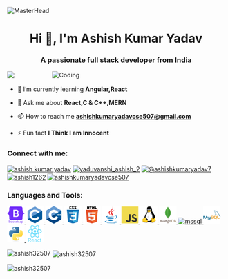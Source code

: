 ![MasterHead]([https://camo.githubusercontent.com/5e3babfce4609dcd669a8f2a6d37b47c85486729942c57c5afbfc715f0b5dff7/68747470733a2f2f7777772e6469676974616c736f6c7574696f6e73657276696365732e636f6d2f696d672f73657276696365732f776562253230646576656c6f706d656e742e676966](https://www.google.com/url?sa=i&url=https%3A%2F%2Fwww.boardinfinity.com%2Fblog%2Fmern-stack-what-is-it%2F&psig=AOvVaw3SyO8BUU7pMLaP0eXP12-L&ust=1710954091890000&source=images&cd=vfe&opi=89978449&ved=0CBMQjRxqFwoTCJDM3-jmgIUDFQAAAAAdAAAAABAE))
<h1 align="center">Hi 👋, I'm Ashish Kumar Yadav</h1>
<h3 align="center">A passionate full stack developer from India</h3>
<img align="right" alt="Coding" width="400" src="https://d1ivubrj2a21dq.cloudfront.net/wp-content/uploads/2023/01/02152015/front-end-development.gif">

<p align="left"> <img src="https://avatars.githubusercontent.com/u/103557142?v=4" /> </p>

- 🌱 I’m currently learning **Angular,React**

- 💬 Ask me about **React,C & C++,MERN**

- 📫 How to reach me **ashishkumaryadavcse507@gmail.com**

- ⚡ Fun fact **I Think I am Innocent**

<h3 align="left">Connect with me:</h3>
<p align="left">
<a href="https://linkedin.com/in/ashish kumar yadav" target="blank"><img align="center" src="https://raw.githubusercontent.com/rahuldkjain/github-profile-readme-generator/master/src/images/icons/Social/linked-in-alt.svg" alt="ashish kumar yadav" height="30" width="40" /></a>
<a href="https://instagram.com/yaduvanshi_ashish_2" target="blank"><img align="center" src="https://raw.githubusercontent.com/rahuldkjain/github-profile-readme-generator/master/src/images/icons/Social/instagram.svg" alt="yaduvanshi_ashish_2" height="30" width="40" /></a>
<a href="https://www.hackerrank.com/@ashishkumaryadav7" target="blank"><img align="center" src="https://raw.githubusercontent.com/rahuldkjain/github-profile-readme-generator/master/src/images/icons/Social/hackerrank.svg" alt="@ashishkumaryadav7" height="30" width="40" /></a>
<a href="https://www.leetcode.com/ashish1262" target="blank"><img align="center" src="https://raw.githubusercontent.com/rahuldkjain/github-profile-readme-generator/master/src/images/icons/Social/leet-code.svg" alt="ashish1262" height="30" width="40" /></a>
<a href="https://auth.geeksforgeeks.org/user/ashishkumaryadavcse507" target="blank"><img align="center" src="https://raw.githubusercontent.com/rahuldkjain/github-profile-readme-generator/master/src/images/icons/Social/geeks-for-geeks.svg" alt="ashishkumaryadavcse507" height="30" width="40" /></a>
</p>

<h3 align="left">Languages and Tools:</h3>
<p align="left"> <a href="https://getbootstrap.com" target="_blank" rel="noreferrer"> <img src="https://raw.githubusercontent.com/devicons/devicon/master/icons/bootstrap/bootstrap-plain-wordmark.svg" alt="bootstrap" width="40" height="40"/> </a> <a href="https://www.cprogramming.com/" target="_blank" rel="noreferrer"> <img src="https://raw.githubusercontent.com/devicons/devicon/master/icons/c/c-original.svg" alt="c" width="40" height="40"/> </a> <a href="https://www.w3schools.com/cpp/" target="_blank" rel="noreferrer"> <img src="https://raw.githubusercontent.com/devicons/devicon/master/icons/cplusplus/cplusplus-original.svg" alt="cplusplus" width="40" height="40"/> </a> <a href="https://www.w3schools.com/css/" target="_blank" rel="noreferrer"> <img src="https://raw.githubusercontent.com/devicons/devicon/master/icons/css3/css3-original-wordmark.svg" alt="css3" width="40" height="40"/> </a> <a href="https://www.w3.org/html/" target="_blank" rel="noreferrer"> <img src="https://raw.githubusercontent.com/devicons/devicon/master/icons/html5/html5-original-wordmark.svg" alt="html5" width="40" height="40"/> </a> <a href="https://www.java.com" target="_blank" rel="noreferrer"> <img src="https://raw.githubusercontent.com/devicons/devicon/master/icons/java/java-original.svg" alt="java" width="40" height="40"/> </a> <a href="https://developer.mozilla.org/en-US/docs/Web/JavaScript" target="_blank" rel="noreferrer"> <img src="https://raw.githubusercontent.com/devicons/devicon/master/icons/javascript/javascript-original.svg" alt="javascript" width="40" height="40"/> </a> <a href="https://www.linux.org/" target="_blank" rel="noreferrer"> <img src="https://raw.githubusercontent.com/devicons/devicon/master/icons/linux/linux-original.svg" alt="linux" width="40" height="40"/> </a> <a href="https://www.mongodb.com/" target="_blank" rel="noreferrer"> <img src="https://raw.githubusercontent.com/devicons/devicon/master/icons/mongodb/mongodb-original-wordmark.svg" alt="mongodb" width="40" height="40"/> </a> <a href="https://www.microsoft.com/en-us/sql-server" target="_blank" rel="noreferrer"> <img src="https://www.svgrepo.com/show/303229/microsoft-sql-server-logo.svg" alt="mssql" width="40" height="40"/> </a> <a href="https://www.mysql.com/" target="_blank" rel="noreferrer"> <img src="https://raw.githubusercontent.com/devicons/devicon/master/icons/mysql/mysql-original-wordmark.svg" alt="mysql" width="40" height="40"/> </a> <a href="https://www.python.org" target="_blank" rel="noreferrer"> <img src="https://raw.githubusercontent.com/devicons/devicon/master/icons/python/python-original.svg" alt="python" width="40" height="40"/> </a> <a href="https://reactjs.org/" target="_blank" rel="noreferrer"> <img src="https://raw.githubusercontent.com/devicons/devicon/master/icons/react/react-original-wordmark.svg" alt="react" width="40" height="40"/> </a> </p>

<p><img align="left" src="https://github-readme-stats.vercel.app/api/top-langs?username=ashish32507&show_icons=true&locale=en&layout=compact" alt="ashish32507" /></p>

<p>&nbsp;<img align="center" src="https://github-readme-stats.vercel.app/api?username=ashish32507&show_icons=true&locale=en" alt="ashish32507" /></p>

<p><img align="center" src="https://github-readme-streak-stats.herokuapp.com/?user=ashish32507&" alt="ashish32507" /></p>
